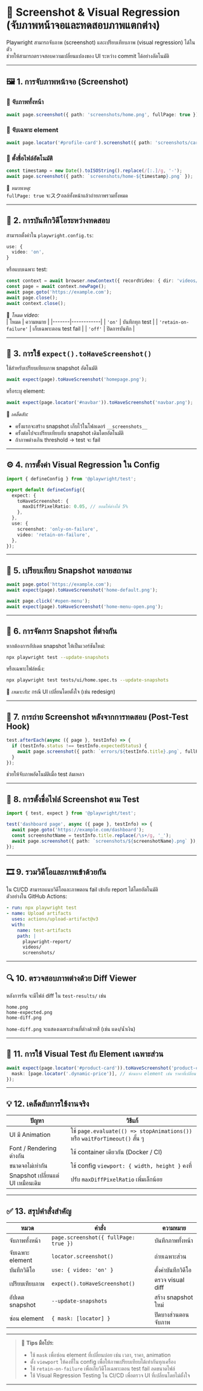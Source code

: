 # 📸 Screenshot & Visual Regression (จับภาพหน้าจอและทดสอบภาพแตกต่าง)

Playwright สามารถจับภาพ (screenshot) และเปรียบเทียบภาพ (visual regression) ได้ในตัว  
ช่วยให้สามารถตรวจสอบความเปลี่ยนแปลงของ UI ระหว่าง commit ได้อย่างอัตโนมัติ

---

## 🖼️ 1. การจับภาพหน้าจอ (Screenshot)

### 🔹 จับภาพทั้งหน้า
```ts
await page.screenshot({ path: 'screenshots/home.png', fullPage: true });
```

### 🔹 จับเฉพาะ element
```ts
await page.locator('#profile-card').screenshot({ path: 'screenshots/card.png' });
```

### 🔹 ตั้งชื่อไฟล์อัตโนมัติ
```ts
const timestamp = new Date().toISOString().replace(/[:.]/g, '-');
await page.screenshot({ path: `screenshots/home-${timestamp}.png` });
```

📘 *หมายเหตุ:*  
`fullPage: true` จะスクอลล์ทั้งหน้าแล้วถ่ายภาพรวมทั้งหมด

---

## 🎥 2. การบันทึกวิดีโอระหว่างทดสอบ

สามารถตั้งค่าใน `playwright.config.ts`:

```ts
use: {
  video: 'on',
}
```

หรือแบบเฉพาะ test:

```ts
const context = await browser.newContext({ recordVideo: { dir: 'videos/' } });
const page = await context.newPage();
await page.goto('https://example.com');
await page.close();
await context.close();
```

📘 *โหมด video:*  
| โหมด | ความหมาย |
|-------|------------|
| `'on'` | บันทึกทุก test |
| `'retain-on-failure'` | เก็บเฉพาะตอน test fail |
| `'off'` | ปิดการบันทึก |

---

## 🧩 3. การใช้ `expect().toHaveScreenshot()`

ใช้สำหรับเปรียบเทียบภาพ snapshot อัตโนมัติ

```ts
await expect(page).toHaveScreenshot('homepage.png');
```

หรือระบุ element:
```ts
await expect(page.locator('#navbar')).toHaveScreenshot('navbar.png');
```

📘 *เคล็ดลับ:*  
- ครั้งแรกจะสร้าง snapshot เก็บไว้ในโฟลเดอร์ `__screenshots__`  
- ครั้งต่อไปจะเปรียบเทียบกับ snapshot เดิมโดยอัตโนมัติ  
- ถ้าภาพต่างเกิน threshold → test จะ fail

---

## ⚙️ 4. การตั้งค่า Visual Regression ใน Config

```ts
import { defineConfig } from '@playwright/test';

export default defineConfig({
  expect: {
    toHaveScreenshot: {
      maxDiffPixelRatio: 0.05, // ยอมให้ต่างได้ 5%
    },
  },
  use: {
    screenshot: 'only-on-failure',
    video: 'retain-on-failure',
  },
});
```

---

## 🧠 5. เปรียบเทียบ Snapshot หลายสถานะ

```ts
await page.goto('https://example.com');
await expect(page).toHaveScreenshot('home-default.png');

await page.click('#open-menu');
await expect(page).toHaveScreenshot('home-menu-open.png');
```

---

## 🧾 6. การจัดการ Snapshot ที่ต่างกัน

หากต้องการอัปเดต snapshot ให้เป็นเวอร์ชันใหม่:  
```bash
npx playwright test --update-snapshots
```

หรือเฉพาะไฟล์หนึ่ง:
```bash
npx playwright test tests/ui/home.spec.ts --update-snapshots
```

📘 *เหมาะกับ:* กรณี UI เปลี่ยนโดยตั้งใจ (เช่น redesign)

---

## 🧩 7. การถ่าย Screenshot หลังจากการทดสอบ (Post-Test Hook)

```ts
test.afterEach(async ({ page }, testInfo) => {
  if (testInfo.status !== testInfo.expectedStatus) {
    await page.screenshot({ path: `errors/${testInfo.title}.png`, fullPage: true });
  }
});
```

ช่วยให้จับภาพอัตโนมัติเมื่อ test ล้มเหลว

---

## 🧠 8. การตั้งชื่อไฟล์ Screenshot ตาม Test

```ts
import { test, expect } from '@playwright/test';

test('dashboard page', async ({ page }, testInfo) => {
  await page.goto('https://example.com/dashboard');
  const screenshotName = testInfo.title.replace(/\s+/g, '_');
  await page.screenshot({ path: `screenshots/${screenshotName}.png` });
});
```

---

## 🎞️ 9. รวมวิดีโอและภาพเข้าด้วยกัน

ใน CI/CD สามารถแนบวิดีโอและภาพตอน fail เข้ากับ report ได้โดยอัตโนมัติ  
ตัวอย่างใน GitHub Actions:

```yaml
- run: npx playwright test
- name: Upload artifacts
  uses: actions/upload-artifact@v3
  with:
    name: test-artifacts
    path: |
      playwright-report/
      videos/
      screenshots/
```

---

## 🔍 10. ตรวจสอบภาพต่างด้วย Diff Viewer

หลังการรัน จะมีไฟล์ diff ใน `test-results/` เช่น
```
home.png
home-expected.png
home-diff.png
```
`home-diff.png` จะแสดงเฉพาะส่วนที่ต่างด้วยสี (เช่น แดง/น้ำเงิน)

---

## 🧱 11. การใช้ Visual Test กับ Element เฉพาะส่วน

```ts
await expect(page.locator('#product-card')).toHaveScreenshot('product-card.png', {
  mask: [page.locator('.dynamic-price')], // ซ่อนบาง element เช่น ราคาที่เปลี่ยนทุกครั้ง
});
```

---

## 💡 12. เคล็ดลับการใช้งานจริง

| ปัญหา | วิธีแก้ |
|--------|----------|
| UI มี Animation | ใช้ `page.evaluate(() => stopAnimations())` หรือ `waitForTimeout()` สั้น ๆ |
| Font / Rendering ต่างกัน | ใช้ container เดียวกัน (Docker / CI) |
| ขนาดจอไม่เท่ากัน | ใช้ config `viewport: { width, height }` คงที่ |
| Snapshot เปลี่ยนแต่ UI เหมือนเดิม | ปรับ `maxDiffPixelRatio` เพิ่มเล็กน้อย |

---

## ✅ 13. สรุปคำสั่งสำคัญ

| หมวด | คำสั่ง | ความหมาย |
|-------|----------|-----------|
| จับภาพทั้งหน้า | `page.screenshot({ fullPage: true })` | บันทึกภาพทั้งหน้า |
| จับเฉพาะ element | `locator.screenshot()` | ถ่ายเฉพาะส่วน |
| บันทึกวิดีโอ | `use: { video: 'on' }` | ตั้งค่าบันทึกวิดีโอ |
| เปรียบเทียบภาพ | `expect().toHaveScreenshot()` | ตรวจ visual diff |
| อัปเดต snapshot | `--update-snapshots` | สร้าง snapshot ใหม่ |
| ซ่อน element | `{ mask: [locator] }` | ปิดบางส่วนตอนจับภาพ |

---

> 💬 **Tips มือโปร:**  
> - ใช้ `mask` เพื่อซ่อน element ที่เปลี่ยนบ่อย เช่น เวลา, ราคา, animation  
> - ตั้ง `viewport` ให้คงที่ใน config เพื่อให้ภาพเปรียบเทียบได้เท่ากันทุกเครื่อง  
> - ใช้ `retain-on-failure` เพื่อเก็บวิดีโอเฉพาะตอน test fail ลดขนาดไฟล์  
> - ใช้ Visual Regression Testing ใน CI/CD เพื่อตรวจ UI ที่เปลี่ยนโดยไม่ตั้งใจ  

---
